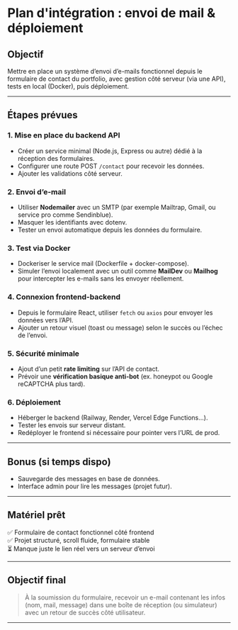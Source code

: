 # Plan d'intégration : envoi de mail & déploiement

## Objectif

Mettre en place un système d’envoi d’e-mails fonctionnel depuis le formulaire de contact du portfolio, avec gestion côté serveur (via une API), tests en local (Docker), puis déploiement.

---

## Étapes prévues

### 1. Mise en place du backend API
- Créer un service minimal (Node.js, Express ou autre) dédié à la réception des formulaires.
- Configurer une route POST `/contact` pour recevoir les données.
- Ajouter les validations côté serveur.

### 2. Envoi d’e-mail
- Utiliser **Nodemailer** avec un SMTP (par exemple Mailtrap, Gmail, ou service pro comme Sendinblue).
- Masquer les identifiants avec dotenv.
- Tester un envoi automatique depuis les données du formulaire.

### 3. Test via Docker
- Dockeriser le service mail (Dockerfile + docker-compose).
- Simuler l’envoi localement avec un outil comme **MailDev** ou **Mailhog** pour intercepter les e-mails sans les envoyer réellement.

### 4. Connexion frontend-backend
- Depuis le formulaire React, utiliser `fetch` ou `axios` pour envoyer les données vers l’API.
- Ajouter un retour visuel (toast ou message) selon le succès ou l’échec de l’envoi.

### 5. Sécurité minimale
- Ajout d’un petit **rate limiting** sur l’API de contact.
- Prévoir une **vérification basique anti-bot** (ex. honeypot ou Google reCAPTCHA plus tard).

### 6. Déploiement
- Héberger le backend (Railway, Render, Vercel Edge Functions...).
- Tester les envois sur serveur distant.
- Redéployer le frontend si nécessaire pour pointer vers l’URL de prod.

---

## Bonus (si temps dispo)
- Sauvegarde des messages en base de données.
- Interface admin pour lire les messages (projet futur).

---

## Matériel prêt

✅ Formulaire de contact fonctionnel côté frontend  
✅ Projet structuré, scroll fluide, formulaire stable  
⏳ Manque juste le lien réel vers un serveur d’envoi

---

## Objectif final

> À la soumission du formulaire, recevoir un e-mail contenant les infos (nom, mail, message) dans une boîte de réception (ou simulateur) avec un retour de succès côté utilisateur.

---


